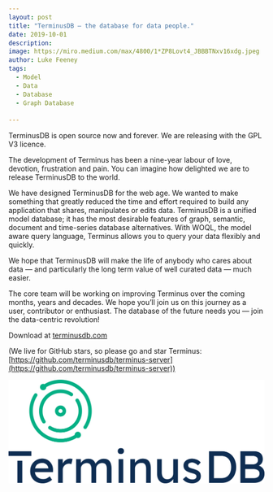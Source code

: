 ```yaml
---
layout: post
title: "TerminusDB — the database for data people."
date: 2019-10-01
description:
image: https://miro.medium.com/max/4800/1*ZP8Lovt4_JBBBTNxv16xdg.jpeg
author: Luke Feeney
tags:
  - Model
  - Data
  - Database
  - Graph Database

---
```

TerminusDB is open source now and forever. We are releasing with the GPL V3 licence.

The development of Terminus has been a nine-year labour of love, devotion, frustration and pain. You can imagine how delighted we are to release TerminusDB to the world.

We have designed TerminusDB for the web age. We wanted to make something that greatly reduced the time and effort required to build any application that shares, manipulates or edits data. TerminusDB is a unified model database; it has the most desirable features of graph, semantic, document and time-series database alternatives. With WOQL, the model aware query language, Terminus allows you to query your data flexibly and quickly.

We hope that TerminusDB will make the life of anybody who cares about data — and particularly the long term value of well curated data — much easier.

The core team will be working on improving Terminus over the coming months, years and decades. We hope you’ll join us on this journey as a user, contributor or enthusiast. The database of the future needs you — join the data-centric revolution!

Download at [terminusdb.com](http://www.terminusdb.com/)

(We live for GitHub stars, so please go and star Terminus: [https://github.com/terminusdb/terminus-server](https://github.com/terminusdb/terminus-server))

![TerminusDB logo](/assets/images/terminusdb_logo.png)
